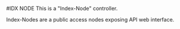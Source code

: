 #IDX NODE
This is a "Index-Node" controller.

Index-Nodes are a public access nodes exposing API web interface.

